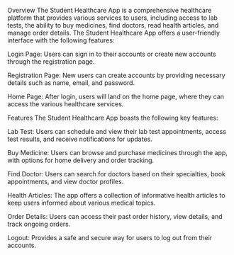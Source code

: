 Overview
The Student Healthcare App is a comprehensive healthcare platform that provides various services to users, including access to lab tests, the ability to buy medicines, find doctors, read health articles, and manage order details.
The Student Healthcare App offers a user-friendly interface with the following features:

Login Page: Users can sign in to their accounts or create new accounts through the registration page.

Registration Page: New users can create accounts by providing necessary details such as name, email, and password.

Home Page: After login, users will land on the home page, where they can access the various healthcare services.

Features
The Student Healthcare App boasts the following key features:

Lab Test: Users can schedule and view their lab test appointments, access test results, and receive notifications for updates.

Buy Medicine: Users can browse and purchase medicines through the app, with options for home delivery and order tracking.

Find Doctor: Users can search for doctors based on their specialties, book appointments, and view doctor profiles.

Health Articles: The app offers a collection of informative health articles to keep users informed about various medical topics.

Order Details: Users can access their past order history, view details, and track ongoing orders.

Logout: Provides a safe and secure way for users to log out from their accounts.
